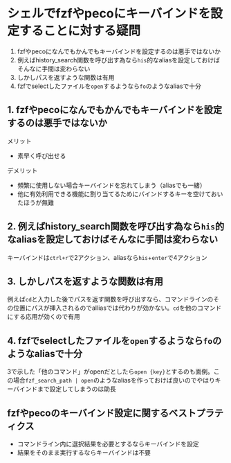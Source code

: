 # シェルでfzfやpecoにキーバインドを設定することに対する疑問

1. fzfやpecoになんでもかんでもキーバインドを設定するのは悪手ではないか
2. 例えばhistory_search関数を呼び出す為なら`his`的なaliasを設定しておけばそんなに手間は変わらない
3. しかしパスを返すような関数は有用
4. fzfでselectしたファイルを`open`するようなら`fo`のようなaliasで十分

## 1. fzfやpecoになんでもかんでもキーバインドを設定するのは悪手ではないか

メリット

- 素早く呼び出せる

デメリット

- 頻繁に使用しない場合キーバインドを忘れてしまう（aliasでも一緒）
- 他に有効利用できる機能に割り当てるためにバインドするキーを空けておいたほうが無難

## 2. 例えばhistory_search関数を呼び出す為なら`his`的なaliasを設定しておけばそんなに手間は変わらない

キーバインドは`ctrl+r`で2アクション、aliasなら`his`+`enter`で4アクション

## 3. しかしパスを返すような関数は有用

例えば`cd`と入力した後でパスを返す関数を呼び出すなら、コマンドラインのその位置にパスが挿入されるのでalliasでは代わりが効かない。`cd`を他のコマンドにする応用が効くので有用

## 4. fzfでselectしたファイルを`open`するようなら`fo`のようなaliasで十分

3で示した「他のコマンド」がopenだとしたら`open {key}`とするのも面倒。この場合`fzf_search_path | open`のようなaliasを作っておけば良いのでやはりキーバインドまで設定してしまうのは助長

## fzfやpecoのキーバインド設定に関するベストプラティクス

- コマンドライン内に選択結果を必要とするならキーバインドを設定
- 結果をそのまま実行するならキーバインドは不要
